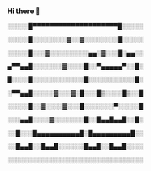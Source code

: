 
### Hi there 👋
░░░░░█▀▀▀▀▀▀▀▀▀▀▀▀▀▀▀▀▀▀▀▀█░░░░░

░░░░░█░░░░░░░░▓░░▓░░░░░░░░█░░░░░

░░░░░█░░░▓░░░░░░░░░▄▄░▓░░░█░▄▄░░

▄▀▀▄▄█░░░░░░░▓░░░░█░░▀▄▄▄▄▄▀░░█░

█░░░░█░░░░░░░░░░░░█░░░░░░░░░░░█░

░▀▀▄▄█░░░░░▓░░░▓░█░░░█▒░░░░█▒░░█

░░░░░█░░▓░░░░▓░░░█░░░░░░░▀░░░░░█

░░░▄▄█░░░░▓░░░░░░░█░░█▄▄█▄▄█░░█░

░░█░░░█▄▄▄▄▄▄▄▄▄▄█░█▄▄▄▄▄▄▄▄▄█░░

░░█▄▄█░░█▄▄█░░░░░░█▄▄█░░█▄▄█░░░░

░░░░░░░░░░░░░░░░░░░░░░░░░░░░░░░░



<!--
**whitejoce/whitejoce** is a ✨ _special_ ✨ repository because its `README.md` (this file) appears on your GitHub profile.

Here are some ideas to get you started:

- 🔭 I’m currently working on ...
- 🌱 I’m currently learning ...
- 👯 I’m looking to collaborate on ...
- 🤔 I’m looking for help with ...
- 💬 Ask me about ...
- 📫 How to reach me: ...
- 😄 Pronouns: ...
- ⚡ Fun fact: ...
-->
